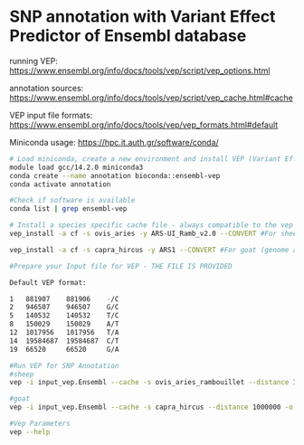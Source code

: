 # SNP annotation with Variant Effect Predictor of Ensembl database
running VEP: https://www.ensembl.org/info/docs/tools/vep/script/vep_options.html

annotation sources: https://www.ensembl.org/info/docs/tools/vep/script/vep_cache.html#cache

VEP input file formats: https://www.ensembl.org/info/docs/tools/vep/vep_formats.html#default

Miniconda usage: https://hpc.it.auth.gr/software/conda/

```bash
# Load miniconda, create a new environment and install VEP (Variant Effect Predictor)
module load gcc/14.2.0 miniconda3
conda create --name annotation bioconda::ensembl-vep
conda activate annotation

#Check if software is available
conda list | grep ensembl-vep

# Install a species specific cache file - always compatible to the vep version installed
vep_install -a cf -s ovis_aries -y ARS-UI_Ramb_v2.0 --CONVERT #For sheep (genome assembly: ARS-UI_Ramb_v2.0)

vep_install -a cf -s capra_hircus -y ARS1 --CONVERT #For goat (genome assembly: ARS1)

#Prepare your Input file for VEP - THE FILE IS PROVIDED

Default VEP format:

1   881907    881906    -/C   
2   946507    946507    G/C   
5   140532    140532    T/C   
8   150029    150029    A/T   
12  1017956   1017956   T/A   
14  19584687  19584687  C/T   
19  66520     66520     G/A

#Run VEP for SNP Annotation
#sheep
vep -i input_vep.Ensembl --cache -s ovis_aries_rambouillet --distance 1000000 -o your/current/working/directory/output_vep.Ensembl ## output file formats Ensembl/vcf etc.

#goat
vep -i input_vep.Ensembl --cache -s capra_hircus --distance 1000000 -o output_vep.Ensembl

#Vep Parameters
vep --help
